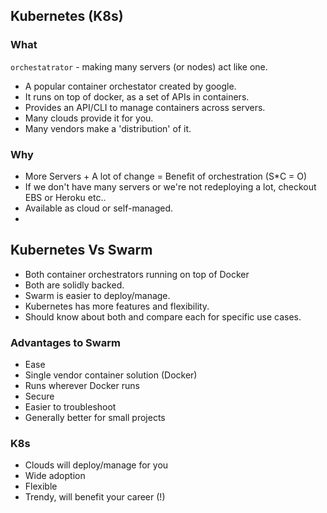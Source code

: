 ## Kubernetes (K8s)

### What

`orchestatrator` - making many servers (or nodes) act like one. 

- A popular container orchestator created by google.
- It runs on top of docker, as a set of APIs in containers.
- Provides an API/CLI to manage containers across servers.
- Many clouds provide it for you.
- Many vendors make a 'distribution' of it.

### Why

- More Servers + A lot of change = Benefit of orchestration (S*C = O)
- If we don't have many servers or we're not redeploying a lot, checkout EBS or Heroku etc..
- Available as cloud or self-managed.
- 

## Kubernetes Vs Swarm

- Both container orchestrators running on top of Docker
- Both are solidly backed.
- Swarm is easier to deploy/manage.
- Kubernetes has more features and flexibility.
- Should know about both and compare each for specific use cases.

### Advantages to Swarm

- Ease
- Single vendor container solution (Docker)
- Runs wherever Docker runs
- Secure
- Easier to troubleshoot
- Generally better for small projects

### K8s

- Clouds will deploy/manage for you
- Wide adoption
- Flexible
- Trendy, will benefit your career (!)
